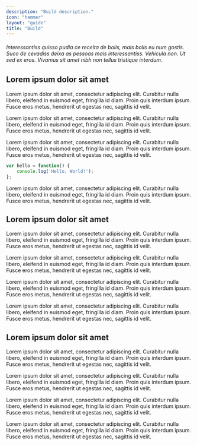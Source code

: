 ```yaml
---
description: "Build description."
icon: "hammer"
layout: "guide"
title: "Build"
---
```


###### Interessantiss quisso pudia ce receita de bolis, mais bolis eu num gostis. Suco de cevadiss deixa as pessoas mais interessantiss. Vehicula non. Ut sed ex eros. Vivamus sit amet nibh non tellus tristique interdum.

<article id="article1">

## Lorem ipsum dolor sit amet

Lorem ipsum dolor sit amet, consectetur adipiscing elit. Curabitur nulla libero, eleifend in euismod eget, fringilla id diam. Proin quis interdum ipsum. Fusce eros metus, hendrerit ut egestas nec, sagittis id velit.

Lorem ipsum dolor sit amet, consectetur adipiscing elit. Curabitur nulla libero, eleifend in euismod eget, fringilla id diam. Proin quis interdum ipsum. Fusce eros metus, hendrerit ut egestas nec, sagittis id velit.

Lorem ipsum dolor sit amet, consectetur adipiscing elit. Curabitur nulla libero, eleifend in euismod eget, fringilla id diam. Proin quis interdum ipsum. Fusce eros metus, hendrerit ut egestas nec, sagittis id velit.

```javascript
var hello = function() {
	console.log('Hello, World!');
};
```

Lorem ipsum dolor sit amet, consectetur adipiscing elit. Curabitur nulla libero, eleifend in euismod eget, fringilla id diam. Proin quis interdum ipsum. Fusce eros metus, hendrerit ut egestas nec, sagittis id velit.

</article>

<article id="article2">

## Lorem ipsum dolor sit amet

Lorem ipsum dolor sit amet, consectetur adipiscing elit. Curabitur nulla libero, eleifend in euismod eget, fringilla id diam. Proin quis interdum ipsum. Fusce eros metus, hendrerit ut egestas nec, sagittis id velit.

Lorem ipsum dolor sit amet, consectetur adipiscing elit. Curabitur nulla libero, eleifend in euismod eget, fringilla id diam. Proin quis interdum ipsum. Fusce eros metus, hendrerit ut egestas nec, sagittis id velit.

Lorem ipsum dolor sit amet, consectetur adipiscing elit. Curabitur nulla libero, eleifend in euismod eget, fringilla id diam. Proin quis interdum ipsum. Fusce eros metus, hendrerit ut egestas nec, sagittis id velit.

Lorem ipsum dolor sit amet, consectetur adipiscing elit. Curabitur nulla libero, eleifend in euismod eget, fringilla id diam. Proin quis interdum ipsum. Fusce eros metus, hendrerit ut egestas nec, sagittis id velit.

</article>

<article id="article3">

## Lorem ipsum dolor sit amet

Lorem ipsum dolor sit amet, consectetur adipiscing elit. Curabitur nulla libero, eleifend in euismod eget, fringilla id diam. Proin quis interdum ipsum. Fusce eros metus, hendrerit ut egestas nec, sagittis id velit.

Lorem ipsum dolor sit amet, consectetur adipiscing elit. Curabitur nulla libero, eleifend in euismod eget, fringilla id diam. Proin quis interdum ipsum. Fusce eros metus, hendrerit ut egestas nec, sagittis id velit.

Lorem ipsum dolor sit amet, consectetur adipiscing elit. Curabitur nulla libero, eleifend in euismod eget, fringilla id diam. Proin quis interdum ipsum. Fusce eros metus, hendrerit ut egestas nec, sagittis id velit.

Lorem ipsum dolor sit amet, consectetur adipiscing elit. Curabitur nulla libero, eleifend in euismod eget, fringilla id diam. Proin quis interdum ipsum. Fusce eros metus, hendrerit ut egestas nec, sagittis id velit.

</article>
